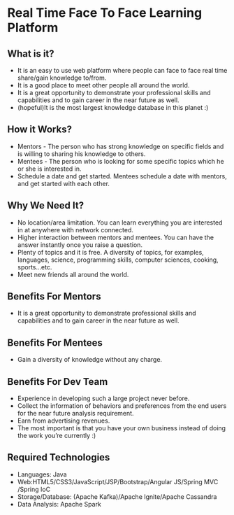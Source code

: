 # Real Time Face To Face Learning Platform
## What is it?
* It is an easy to use web platform where people can face to face real time share/gain knowledge to/from.
* It is a good place to meet other people all around the world.
* It is a great opportunity to demonstrate your professional  skills and capabilities and to gain career in the near future as well.
* (hopeful)It is the most largest knowledge database in this planet :)
## How it Works?
* Mentors - The person who has strong knowledge on specific fields and is willing to sharing his knowledge to others.
* Mentees - The person who is looking for some specific topics which he or she is interested in.
* Schedule a date and get started. Mentees schedule a date with mentors, and get started with each other.
## Why We Need It?
* No location/area limitation. You can learn everything you are interested in at anywhere with network connected.
* Higher interaction between mentors and mentees. You can have the answer instantly once you raise a question.
* Plenty of topics and it is free. A diversity of topics, for examples, languages, science, programming skills, computer sciences, cooking, sports…etc.
* Meet new friends all around the world.
## Benefits For Mentors
* It is a great opportunity to demonstrate professional  skills and capabilities and to gain career in the near future as well.
## Benefits For Mentees
* Gain a diversity of knowledge without any charge.
## Benefits For Dev Team
* Experience in developing such a large project never before.
* Collect the information of behaviors and preferences from the end users for the near future analysis requirement.
* Earn from advertising revenues.
* The most important is that you have your own business instead of doing the work you’re currently :)
## Required Technologies
* Languages: Java
* Web:HTML5/CSS3/JavaScript/JSP/Bootstrap/Angular JS/Spring MVC /Spring IoC
* Storage/Database:  (Apache Kafka)/Apache Ignite/Apache Cassandra
* Data Analysis: Apache Spark
